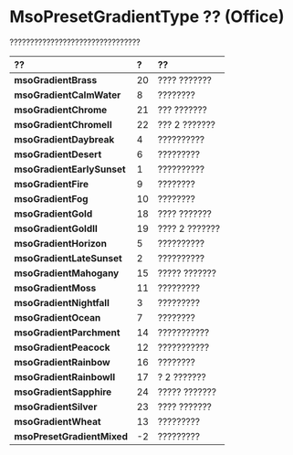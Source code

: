 
# MsoPresetGradientType ?? (Office)

????????????????????????????????



|**??**|**?**|**??**|
|:-----|:-----|:-----|
|**msoGradientBrass**|20|???? ???????|
|**msoGradientCalmWater**|8|????????|
|**msoGradientChrome**|21|??? ???????|
|**msoGradientChromeII**|22|??? 2 ???????|
|**msoGradientDaybreak**|4|??????????|
|**msoGradientDesert**|6|?????????|
|**msoGradientEarlySunset**|1|??????????|
|**msoGradientFire**|9|????????|
|**msoGradientFog**|10|????????|
|**msoGradientGold**|18|???? ???????|
|**msoGradientGoldII**|19|???? 2 ???????|
|**msoGradientHorizon**|5|??????????|
|**msoGradientLateSunset**|2|??????????|
|**msoGradientMahogany**|15|????? ???????|
|**msoGradientMoss**|11|?????????|
|**msoGradientNightfall**|3|?????????|
|**msoGradientOcean**|7|????????|
|**msoGradientParchment**|14|???????????|
|**msoGradientPeacock**|12|???????????|
|**msoGradientRainbow**|16|????????|
|**msoGradientRainbowII**|17|? 2 ???????|
|**msoGradientSapphire**|24|????? ???????|
|**msoGradientSilver**|23|???? ???????|
|**msoGradientWheat**|13|?????????|
|**msoPresetGradientMixed**|-2|?????????|
